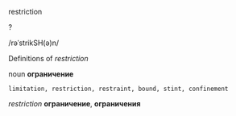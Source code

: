 restriction

?

/rəˈstrikSH(ə)n/

Definitions of _restriction_

noun
**ограничение**

    limitation, restriction, restraint, bound, stint, confinement

_restriction_
**ограничение**, **ограничения**